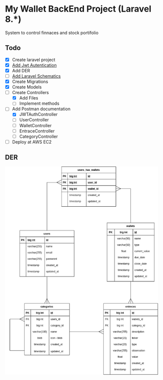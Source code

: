 # My Wallet BackEnd Project (Laravel 8.*)

System to control finnaces and stock portifolio

## Todo

- [x] Create laravel project
- [x] [Add Jwt Autentication](https://codezen.io/laravel-7-rest-api-using-jwt-authentication/)
- [x] Add DER
- [ ] [Add Laravel Schematics](https://github.com/mtolhuys/laravel-schematics)
- [x] Create Migrations
- [x] Create Models
- [ ] Create Controllers
  - [x] Add Files
  - [ ] Implement methods
- [ ] Add Postman documentation
  - [x] JWTAuthController
  - [ ] UserController
  - [ ] WalletController
  - [ ] EntraceController
  - [ ] CategoryController
- [ ] Deploy at AWS EC2

## DER

![der](./public/my-wallet-der.png)
